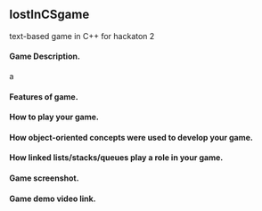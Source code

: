 ## lostInCSgame
text-based game in C++ for hackaton 2
#### Game Description.
a
#### Features of game.

#### How to play your game.

#### How object-oriented concepts were used to develop your game.

#### How linked lists/stacks/queues play a role in your game.

#### Game screenshot.

#### Game demo video link.
